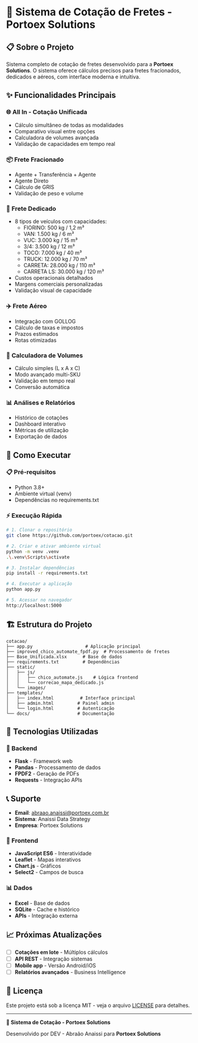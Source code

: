 # 🚛 Sistema de Cotação de Fretes - Portoex Solutions

## 📋 Sobre o Projeto

Sistema completo de cotação de fretes desenvolvido para a **Portoex Solutions**. O sistema oferece cálculos precisos para fretes fracionados, dedicados e aéreos, com interface moderna e intuitiva.

## ✨ Funcionalidades Principais

### 🌐 **All In - Cotação Unificada**
- Cálculo simultâneo de todas as modalidades
- Comparativo visual entre opções
- Calculadora de volumes avançada
- Validação de capacidades em tempo real

### 📦 **Frete Fracionado**
- Agente + Transferência + Agente
- Agente Direto
- Cálculo de GRIS
- Validação de peso e volume

### 🚛 **Frete Dedicado**
- 8 tipos de veículos com capacidades:
  - FIORINO: 500 kg / 1,2 m³
  - VAN: 1.500 kg / 6 m³
  - VUC: 3.000 kg / 15 m³
  - 3/4: 3.500 kg / 12 m³
  - TOCO: 7.000 kg / 40 m³
  - TRUCK: 12.000 kg / 70 m³
  - CARRETA: 28.000 kg / 110 m³
  - CARRETA LS: 30.000 kg / 120 m³
- Custos operacionais detalhados
- Margens comerciais personalizadas
- Validação visual de capacidade

### ✈️ **Frete Aéreo**
- Integração com GOLLOG
- Cálculo de taxas e impostos
- Prazos estimados
- Rotas otimizadas

### 🧮 **Calculadora de Volumes**
- Cálculo simples (L x A x C)
- Modo avançado multi-SKU
- Validação em tempo real
- Conversão automática

### 📊 **Análises e Relatórios**
- Histórico de cotações
- Dashboard interativo
- Métricas de utilização
- Exportação de dados

## 🚀 Como Executar

### 📋 Pré-requisitos
- Python 3.8+
- Ambiente virtual (venv)
- Dependências no requirements.txt

### ⚡ Execução Rápida

```bash
# 1. Clonar o repositório
git clone https://github.com/portoex/cotacao.git

# 2. Criar e ativar ambiente virtual
python -m venv .venv
.\.venv\Scripts\activate

# 3. Instalar dependências
pip install -r requirements.txt

# 4. Executar a aplicação
python app.py

# 5. Acessar no navegador
http://localhost:5000
```

## 🏗️ Estrutura do Projeto

```
cotacao/
├── app.py                    # Aplicação principal
├── improved_chico_automate_fpdf.py  # Processamento de fretes
├── Base_Unificada.xlsx      # Base de dados
├── requirements.txt         # Dependências
├── static/
│   ├── js/
│   │   ├── chico_automate.js    # Lógica frontend
│   │   └── correcao_mapa_dedicado.js
│   └── images/
├── templates/
│   ├── index.html          # Interface principal
│   ├── admin.html         # Painel admin
│   └── login.html         # Autenticação
└── docs/                  # Documentação
```

## 🔧 Tecnologias Utilizadas

### 🐍 Backend
- **Flask** - Framework web
- **Pandas** - Processamento de dados
- **FPDF2** - Geração de PDFs
- **Requests** - Integração APIs

## 📞 Suporte

- **Email**: abraao.anaissi@portoex.com.br
- **Sistema**: Anaissi Data Strategy
- **Empresa**: Portoex Solutions  

### 🎨 Frontend
- **JavaScript ES6** - Interatividade
- **Leaflet** - Mapas interativos
- **Chart.js** - Gráficos
- **Select2** - Campos de busca

### 📊 Dados
- **Excel** - Base de dados
- **SQLite** - Cache e histórico
- **APIs** - Integração externa

## 📈 Próximas Atualizações

- [ ] **Cotações em lote** - Múltiplos cálculos
- [ ] **API REST** - Integração sistemas
- [ ] **Mobile app** - Versão Android/iOS
- [ ] **Relatórios avançados** - Business Intelligence

## 📄 Licença

Este projeto está sob a licença MIT - veja o arquivo [LICENSE](LICENSE) para detalhes.

---

**🚛 Sistema de Cotação - Portoex Solutions**

Desenvolvido por DEV - Abraão Anaissi para **Portoex Solutions**
